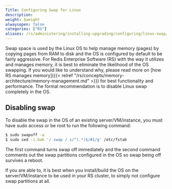 ```yaml
---
Title: Configuring Swap for Linux
description:
weight: $weight
alwaysopen: false
categories: ["RS"]
aliases: /rs/administering/installing-upgrading/configuring/linux-swap/
---
```

Swap space is used by the Linux OS to help manage memory (pages) by
copying pages from RAM to disk and the OS is configured by default to be
fairly aggressive. For Redis Enterprise Software (RS) with the way it
utilizes and manages memory, it is best to eliminate the likelihood of
the OS swapping. If you would like to understand why, please read more
on [how RS manages
memory]({{< relref "/rs/concepts/memory-architecture/memory-management.md" >}})
for best functionality and performance. The formal
recommendation is to disable Linux swap completely in the OS.

## Disabling swap

To disable the swap in the OS of an existing server/VM/instance, you
must have sudo access or be root to run the following command:

```sh
$ sudo swapoff -a
$ sudo sed -i.bak '/ swap / s/^(.*)$/#1/g' /etc/fstab
```

The first command turns swap off immediately and the second command
comments out the swap partitions configured in the OS so swap being
off survives a reboot.

If you are able to, it is best when you install/build the OS on the
server/VM/instance to be used in your RS cluster, to simply not
configure swap partitions at all.
